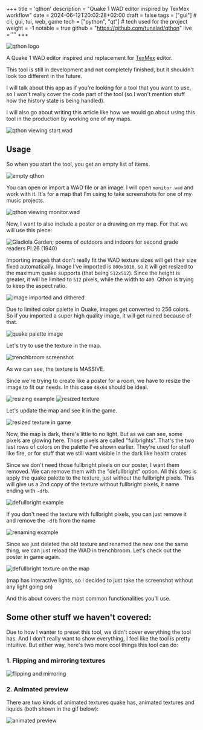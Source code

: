 +++
title = 'qthon'
description = "Quake 1 WAD editor inspired by TexMex workflow"
date = 2024-06-12T20:02:28+02:00
draft = false
tags = ["gui"] # cli, gui, tui, web, game
tech = ["python", "qt"] # tech used for the project
weight = -1
notable = true
github = "https://github.com/tunalad/qthon"
live = ""
+++

![qthon logo](/images/qthon/qthon.png)

A Quake 1 WAD editor inspired and replacement for [TexMex](https://developer.valvesoftware.com/wiki/TexMex) editor.

This tool is still in development and not completely finished, but it shouldn't look too different in the future.

I will talk about this app as if you're looking for a tool that you want to use, so I won't really cover the code part of the tool (so I won't mention stuff how the history state is being handled).

I will also go about writing this article like how we would go about using this tool in the production by working one of my maps.

![qthon viewing start.wad](/images/qthon/qthon-start-wad.png)

## Usage

So when you start the tool, you get an empty list of items.

![empty qthon](/images/qthon/qthon-empty.png)

You can open or import a WAD file or an image. I will open `monitor.wad` and work with it. It's for a map that I'm using to take screenshots for one of my music projects.

![qthon viewing monitor.wad](/images/qthon/qthon-monitor.png)

Now, I want to also include a poster or a drawing on my map. For that we will use this piece:

![Gladiola Garden; poems of outdoors and indoors for second grade readers Pl.26 (1940)](/images/qthon/artwork.png)

Importing images that don't really fit the WAD texture sizes will get their size fixed automatically. Image I've imported is `800x1016`, so it will get resized to the maximum quake supports (that being `512x512`). Since the height is greater, it will be limited to `512` pixels, while the width to `400`. Qthon is trying to keep the aspect ratio.

![image imported and dithered](/images/qthon/import-dithered.png)

Due to limited color palette in Quake, images get converted to 256 colors. So if you imported a super high quality image, it will get ruined because of that.

![quake palette image](/images/qthon/quake-palette.png)

Let's try to use the texture in the map.

![trenchbroom screenshot](/images/qthon/trenchbroom-screenshot1.png)

As we can see, the texture is MASSIVE.

Since we're trying to create like a poster for a room, we have to resize the image to fit our needs. In this case `48x64` should be ideal.

![resizing example](/images/qthon/resizing.png)
![resized texture](/images/qthon/resized-texture.png)

Let's update the map and see it in the game.

![resized texture in game](/images/qthon/resized-ingame.png)

Now, the map is dark, there's little to no light. But as we can see, some pixels are glowing here. Those pixels are called "fullbrights". That's the two last rows of colors on the palette I've shown earlier. They're used for stuff like fire, or for stuff that we still want visible in the dark like health crates

Since we don't need those fullbright pixels on our poster, I want them removed. We can remove them with the "defullbright" option. All this does is apply the quake palette to the texture, just without the fullbright pixels. This will give us a 2nd copy of the texture without fullbright pixels, it name ending with `-dfb`.

![defullbright example](/images/qthon/dfb-example.png)

If you don't need the texture with fullbright pixels, you can just remove it and remove the `-dfb` from the name

![renaming example](/images/qthon/renaming-texture.png)

Since we just deleted the old texture and renamed the new one the same thing, we can just reload the WAD in trenchbroom. Let's check out the poster in game again.

![defullbright texture on the map](/images/qthon/trenchbroom-screenshot2.png)

(map has interactive lights, so I decided to just take the screenshot without any light going on)

And this about covers the most common functionalities you'll use.

## Some other stuff we haven't covered:

Due to how I wanter to preset this tool, we didn't cover everything the tool has. And I don't really want to show everything, I feel like the tool is pretty intuitive. But either way, here's two more cool things this tool can do:

### 1. Flipping and mirroring textures

![flipping and mirroring](/images/qthon/flip-mirror.png)

### 2. Animated preview

There are two kinds of animated textures quake has, animated textures and liquids (both shown in the gif below):

![animated preview](/images/qthon/recording-20240617211102.gif)
